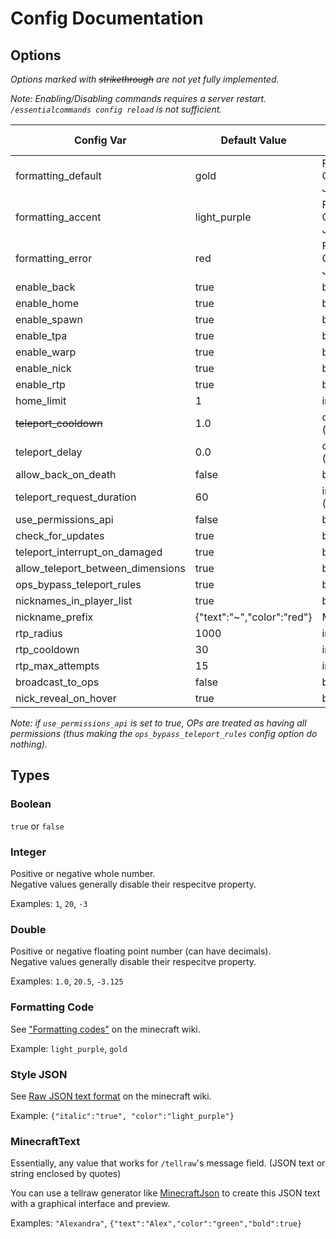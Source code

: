 
# Config Documentation

## Options

*Options marked with ~~strikethrough~~ are not yet fully implemented.*

*Note: Enabling/Disabling commands requires a server restart. `/essentialcommands config reload` is not sufficient.*

Config Var | Default Value | Acceptable Values
---|---|---
formatting_default                  | gold           | Formatting Code, Style JSON
formatting_accent                   | light_purple   | Formatting Code, Style JSON
formatting_error                    | red            | Formatting Code, Style JSON
enable_back                         | true           | boolean
enable_home                         | true           | boolean
enable_spawn                        | true           | boolean
enable_tpa                          | true           | boolean
enable_warp                         | true           | boolean
enable_nick                         | true           | boolean
enable_rtp                          | true           | boolean
home_limit                          | 1              | integer
~~teleport_cooldown~~               | 1.0            | double (seconds)
teleport_delay                      | 0.0            | double (seconds)
allow_back_on_death                 | false          | boolean
teleport_request_duration           | 60             | integer (seconds)
use_permissions_api                 | false          | boolean
check_for_updates                   | true           | boolean
teleport_interrupt_on_damaged       | true           | boolean
allow_teleport_between_dimensions   | true           | boolean
ops_bypass_teleport_rules           | true           | boolean
nicknames_in_player_list            | true           | boolean
nickname_prefix                     | {"text":"~","color":"red"} | MinecraftText
rtp_radius                          | 1000           | integer
rtp_cooldown                        | 30             | integer
rtp_max_attempts                    | 15             | integer
broadcast_to_ops                    | false          | boolean
nick_reveal_on_hover                | true           | boolean

*Note: if `use_permissions_api` is set to true, OPs are treated as having all permissions (thus making the `ops_bypass_teleport_rules` config option do nothing).*

## Types

### Boolean

`true` or `false`

### Integer

Positive or negative whole number. \
Negative values generally disable their respecitve property.

Examples: `1`, `20`, `-3`

### Double

Positive or negative floating point number (can have decimals). \
Negative values generally disable their respecitve property.

Examples: `1.0`, `20.5`, `-3.125`

### Formatting Code

See ["Formatting codes"](https://minecraft.fandom.com/wiki/Formatting_codes) on the minecraft wiki.

Example: `light_purple`, `gold`

### Style JSON

See [Raw JSON text format](https://minecraft.fandom.com/wiki/Raw_JSON_text_format#Java_Edition) on the minecraft wiki.

Example: `{"italic":"true", "color":"light_purple"}`

### MinecraftText

Essentially, any value that works for `/tellraw`'s message field. (JSON text or string enclosed by quotes)

You can use a tellraw generator like [MinecraftJson](https://www.minecraftjson.com/) to create this JSON text with a graphical interface and preview.

Examples: `"Alexandra"`, `{"text":"Alex","color":"green","bold":true}`
